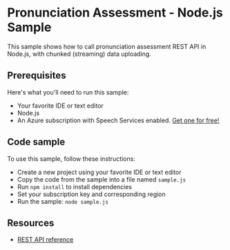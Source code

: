 # Pronunciation Assessment - Node.js Sample

This sample shows how to call pronunciation assessment REST API in Node.js, with chunked (streaming) data uploading.

## Prerequisites

Here's what you'll need to run this sample:

* Your favorite IDE or text editor
* Node.js
* An Azure subscription with Speech Services enabled. [Get one for free!](https://docs.microsoft.com/azure/cognitive-services/speech-service/get-started)

## Code sample

To use this sample, follow these instructions:

* Create a new project using your favorite IDE or text editor
* Copy the code from the sample into a file named `sample.js`
* Run `npm install` to install dependencies
* Set your subscription key and corresponding region
* Run the sample: `node sample.js`

## Resources

* [REST API reference](https://docs.microsoft.com/en-us/azure/cognitive-services/speech-service/rest-speech-to-text)
